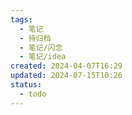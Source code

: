 ```yaml
---
tags:
  - 笔记
  - 待归档
  - 笔记/闪念
  - 笔记/idea
created: 2024-04-07T16:29
updated: 2024-07-15T10:26
status:
  - todo
---
```

